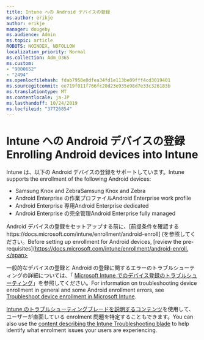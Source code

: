 ```yaml
---
title: Intune への Android デバイスの登録
ms.author: erikje
author: erikje
manager: dougeby
ms.audience: Admin
ms.topic: article
ROBOTS: NOINDEX, NOFOLLOW
localization_priority: Normal
ms.collection: Adm_O365
ms.custom:
- "9000652"
- "2494"
ms.openlocfilehash: fdab7958e0dfea34fd1e113be09fff4cd3019401
ms.sourcegitcommit: ee719f011f766fc20d23e935e98d7e33c326183b
ms.translationtype: MT
ms.contentlocale: ja-JP
ms.lasthandoff: 10/24/2019
ms.locfileid: "37726854"
---
```

# <a name="enrolling-android-devices-into-intune"></a><span data-ttu-id="111f4-102">Intune への Android デバイスの登録</span><span class="sxs-lookup"><span data-stu-id="111f4-102">Enrolling Android devices into Intune</span></span>

<span data-ttu-id="111f4-103">Intune は、以下の Android デバイスの登録をサポートしています。</span><span class="sxs-lookup"><span data-stu-id="111f4-103">Intune supports the enrollment of the following Android devices:</span></span>
- <span data-ttu-id="111f4-104">Samsung Knox and Zebra</span><span class="sxs-lookup"><span data-stu-id="111f4-104">Samsung Knox and Zebra</span></span>
- <span data-ttu-id="111f4-105">Android Enterprise の作業プロファイル</span><span class="sxs-lookup"><span data-stu-id="111f4-105">Android Enterprise work profile</span></span>
- <span data-ttu-id="111f4-106">Android Enterprise 専用</span><span class="sxs-lookup"><span data-stu-id="111f4-106">Android Enterprise dedicated</span></span>
- <span data-ttu-id="111f4-107">Android Enterprise の完全管理</span><span class="sxs-lookup"><span data-stu-id="111f4-107">Android Enterprise fully managed</span></span>

<span data-ttu-id="111f4-108">Android デバイスの登録をセットアップする前に、[前提条件を確認するhttps://docs.microsoft.com/intune/enrollment/android-enroll] (を参照してください。</span><span class="sxs-lookup"><span data-stu-id="111f4-108">Before setting up enrollment for Android devices, [review the pre-requisites](https://docs.microsoft.com/intune/enrollment/android-enroll.</span></span>

<span data-ttu-id="111f4-109">一般的なデバイスの登録と Android の登録に関するエラーのトラブルシューティングの詳細については、「 [Microsoft Intune でのデバイス登録のトラブルシューティング](https://docs.microsoft.com/intune/enrollment/troubleshoot-device-enrollment-in-intune)」を参照してください。</span><span class="sxs-lookup"><span data-stu-id="111f4-109">For information on troubleshooting device enrollment in general and some Android enrollment errors,  see [Troubleshoot device enrollment in Microsoft Intune](https://docs.microsoft.com/intune/enrollment/troubleshoot-device-enrollment-in-intune).</span></span>

<span data-ttu-id="111f4-110">[Intune のトラブルシューティングブレードを説明するコンテンツ](https://docs.microsoft.com/intune/fundamentals/help-desk-operators)を使用して、ユーザーが直面している enrolment 問題を特定することもできます。</span><span class="sxs-lookup"><span data-stu-id="111f4-110">You can also use the [content describing the Intune Troubleshooting blade](https://docs.microsoft.com/intune/fundamentals/help-desk-operators) to help identify what enrolment issues your users are experiencing.</span></span>





